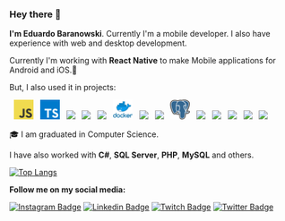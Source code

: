### Hey there 👋

**I'm Eduardo Baranowski**. Currently I'm a mobile developer. I also have experience with web and desktop development.

Currently I'm working with **React Native** to make Mobile applications for Android and iOS.:iphone:

But, I also used it in projects:

<p>
&nbsp;  
<img src="https://raw.githubusercontent.com/github/explore/80688e429a7d4ef2fca1e82350fe8e3517d3494d/topics/javascript/javascript.png" height="35px"/>
&nbsp;  
<img src="https://raw.githubusercontent.com/github/explore/80688e429a7d4ef2fca1e82350fe8e3517d3494d/topics/typescript/typescript.png" height="35px"/>
&nbsp;
<img src="https://diegomariano.com/wp-content/uploads/2021/06/react-logo.png" height="35px"/>
&nbsp;
<img src="https://sdtimes.com/wp-content/uploads/2018/04/1_tfZa4vsI6UusJYt_fzvGnQ.png" height="35px" />   
&nbsp;
<img src="https://nestjs.com/logo-small-gradient.d792062c.svg" height="35px"/>
&nbsp;
<img src="https://raw.githubusercontent.com/github/explore/80688e429a7d4ef2fca1e82350fe8e3517d3494d/topics/docker/docker.png" height="35px"/>
&nbsp;
<img src="https://www.mysql.com/common/logos/logo-mysql-170x115.png" height="35px"/>
&nbsp;
<img src="https://img.icons8.com/color/452/mongodb.png" height="35px"/>
&nbsp;
<img src="https://raw.githubusercontent.com/github/explore/80688e429a7d4ef2fca1e82350fe8e3517d3494d/topics/postgresql/postgresql.png" height="35px"/>
&nbsp;
<img src="https://img.icons8.com/color/452/microsoft-sql-server.png" height="35px" />   
&nbsp;  
<img src="https://cdn.sanity.io/images/599r6htc/regionalized/5094051dac77593d0f0978bdcbabaf79e5bb855c-1080x1080.png" height="35px" />
&nbsp;
<img src="https://raw.githubusercontent.com/learnbr/csharp/master/csharp-logo.png" height="35px" />
&nbsp;
<img src="https://laravel.com/img/logomark.min.svg" height="35px" /> 
&nbsp;
<img src="https://www.python.org/static/img/python-logo.png" height="35px" />     
</p>

:mortar_board: I am graduated in Computer Science.

I have also worked with **C#**, **SQL Server**, **PHP**, **MySQL** and others. 

[![Top Langs](https://github-readme-stats.vercel.app/api/top-langs/?username=Eduardo-Baranowski&layout=compact)](https://github.com/Eduardo-Baranowski/github-readme-stats)

**Follow me on my social media:**

[![Instagram Badge](https://img.shields.io/badge/-Instagram-6633cc?style=flat-square&labelColor=6633cc&logo=instagram&logoColor=white&link=https://www.instagram.com/eduardobaranowski/)](https://www.instagram.com/eduardobaranowski/)
[![Linkedin Badge](https://img.shields.io/badge/-Linkedin-6633cc?style=flat-square&logo=Linkedin&logoColor=white&link=https://www.linkedin.com/in/rodrigo-gon%C3%A7alves-santana/)](https://www.linkedin.com/in/eduardo-baranowski-091760127/)
[![Twitch Badge](https://img.shields.io/badge/-Twitch-6633cc?style=flat-square&logo=Twitch&logoColor=white&link=https://www.twitch.tv/rodrigogoncalvess)](https://www.twitch.tv/edu_baranowski)
[![Twitter Badge](https://img.shields.io/badge/-Twitter-6633cc?style=flat-square&logo=Twitter&logoColor=white&link=https://twitter.com/rodrigogsdev)](https://twitter.com/edu_baranowski)
